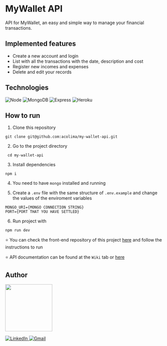 # MyWallet API

API for MyWallet, an easy and simple way to manage your financial transactions. 

## Implemented features

- Create a new account and login
- List with all the transactions with the date, description and cost 
- Register new incomes and expenses 
- Delete and edit your records

## Technologies
<p>
  <img src='https://img.shields.io/badge/Node.js-339933?style=for-the-badge&logo=nodedotjs&logoColor=white' alt="Node"/>
  
  <img src='https://img.shields.io/badge/MongoDB-4EA94B?style=for-the-badge&logo=mongodb&logoColor=white' alt="MongoDB" />
  
  <img src='https://img.shields.io/badge/Express.js-000000?style=for-the-badge&logo=express&logoColor=white' alt="Express" />
  
  <img src='https://img.shields.io/badge/Heroku-430098?style=for-the-badge&logo=heroku&logoColor=white' alt="Heroku" />

</p>

## How to run

1. Clone this repository
```
git clone git@github.com:acolima/my-wallet-api.git
```
2. Go to the project directory
```
 cd my-wallet-api
```
3. Install dependencies
```
npm i
```
4. You need to have `mongo` installed and running 

5. Create a `.env` file with the same structure of `.env.example` and change the values of the enviroment variables
``` 
MONGO_URI={MONGO CONNECTION STRING}
PORT={PORT THAT YOU HAVE SETTLED}
```
6. Run project with
```
npm run dev
```
:star: You can check the front-end repository of this project <a href="https://github.com/acolima/my-wallet" target="_blank">here</a> and follow the instructions to run

:star: API documentation can be found at the `Wiki` tab or <a href="https://github.com/acolima/my-wallet-api/wiki" target="_blank">here</a>

## Author
<img src='https://avatars.githubusercontent.com/acolima' width='150px'/>

<p>
  <a href='https://www.linkedin.com/in/ana-caroline-oliveira-lima/'>
    <img src='https://img.shields.io/badge/LinkedIn-0077B5?style=for-the-badge&logo=linkedin&logoColor=white' alt='LinkedIn' />
  </a>
  <a href='mailto:acolima@gmail.com'>
    <img src='https://img.shields.io/badge/Gmail-D14836?style=for-the-badge&logo=gmail&logoColor=white' alt='Gmail' />
  </a>
</p>
